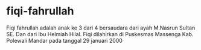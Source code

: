 # fiqi-fahrullah
Fiqi fahrullah adalah anak ke 3 dari 4 bersaudara dari ayah M.Nasrun Sultan SE. Dan dari Ibu Helmiah Hilal. Fiqi dilahirkan di Puskesmas Massenga Kab. Polewali Mandar pada tanggal 29 januari 2000 
